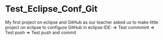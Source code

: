 # Test_Eclipse_Conf_Git
My first project on eclipse and GitHub as our teacher asked us to make little project on eclipse to configure GitHub in eclipse IDE: 
=> Test commmint
=> Test push
=> Test push and commit

